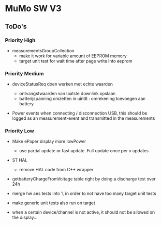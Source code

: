# MuMo SW V3
## ToDo's

### Priority High

* measurementsGroupCollection
  * make it work for variable amount of EEPROM memory
  * target unit test for wait time after page write into eeprom

### Priority Medium
* deviceStatusReq doen werken met echte waarden
  - ontvangstwaarden van laatste downlink opslaan
  - batterijspanning omzetten in uint8 : omrekening toevoegen aan battery

* Power events
when connecting / disconnection USB, this should be logged as an measurement-event and transmitted in the measurements


### Priority Low
* Make ePaper display more lowPower
  * use partial update or fast update. Full update once per x updates

* ST HAL
  * remove HAL code from C++ wrapper

* getbatteryChargeFromVoltage table right by doing a discharge test over 24h


* merge hw aes tests into 1, in order to not have too many target unit tests
* make generic unit tests also run on target

* when a certain device/channel is not active, it should not be allowed on the display...